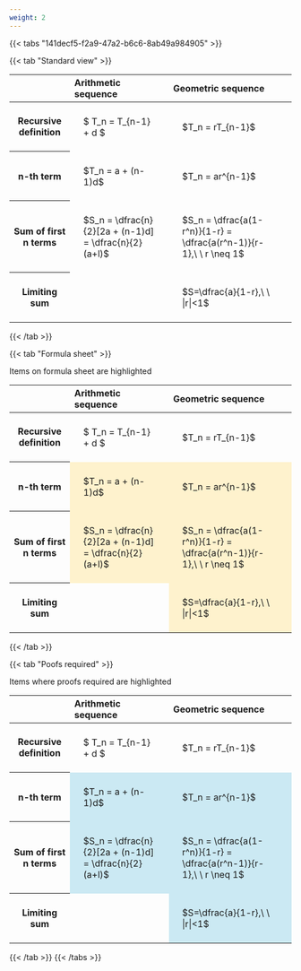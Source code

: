 ```yaml
---
weight: 2
---
```


{{< tabs "141decf5-f2a9-47a2-b6c6-8ab49a984905" >}}

{{< tab "Standard view" >}}

<style type="text/css">
#T_7b5c1 th.col_heading {
  text-align: left;
  font-size: 1em;
}
#T_7b5c1 td {
  text-align: left;
  font-size: 1em;
  padding: 1.5em;
}
</style>
<table id="T_7b5c1">
  <thead>
    <tr>
      <th class="blank level0" >&nbsp;</th>
      <th id="T_7b5c1_level0_col0" class="col_heading level0 col0" >Arithmetic sequence</th>
      <th id="T_7b5c1_level0_col1" class="col_heading level0 col1" >Geometric sequence</th>
    </tr>
  </thead>
  <tbody>
    <tr>
      <th id="T_7b5c1_level0_row0" class="row_heading level0 row0" >Recursive definition</th>
      <td id="T_7b5c1_row0_col0" class="data row0 col0" >$ T_n = T_{n-1} + d $</td>
      <td id="T_7b5c1_row0_col1" class="data row0 col1" >$T_n = rT_{n-1}$</td>
    </tr>
    <tr>
      <th id="T_7b5c1_level0_row1" class="row_heading level0 row1" >n-th term</th>
      <td id="T_7b5c1_row1_col0" class="data row1 col0" >$T_n = a + (n-1)d$</td>
      <td id="T_7b5c1_row1_col1" class="data row1 col1" >$T_n = ar^{n-1}$</td>
    </tr>
    <tr>
      <th id="T_7b5c1_level0_row2" class="row_heading level0 row2" >Sum of first n terms</th>
      <td id="T_7b5c1_row2_col0" class="data row2 col0" >$S_n = \dfrac{n}{2}[2a + (n-1)d] = \dfrac{n}{2}(a+l)$</td>
      <td id="T_7b5c1_row2_col1" class="data row2 col1" >$S_n = \dfrac{a(1-r^n)}{1-r} = \dfrac{a(r^n-1)}{r-1},\ \  r \neq 1$</td>
    </tr>
    <tr>
      <th id="T_7b5c1_level0_row3" class="row_heading level0 row3" >Limiting sum</th>
      <td id="T_7b5c1_row3_col0" class="data row3 col0" ></td>
      <td id="T_7b5c1_row3_col1" class="data row3 col1" >$S=\dfrac{a}{1-r},\ \ |r|<1$</td>
    </tr>
  </tbody>
</table>
{{< /tab >}}

{{< tab "Formula sheet" >}}

Items on formula sheet are highlighted 
<br>
<style type="text/css">
#T_a0e74 th.col_heading {
  text-align: left;
  font-size: 1em;
}
#T_a0e74 td {
  text-align: left;
  font-size: 1em;
  padding: 1.5em;
}
#T_a0e74_row0_col0, #T_a0e74_row0_col1, #T_a0e74_row3_col0 {
  background-color: rgba(0,0,0,0);
}
#T_a0e74_row1_col0, #T_a0e74_row1_col1, #T_a0e74_row2_col0, #T_a0e74_row2_col1, #T_a0e74_row3_col1 {
  background-color: rgba(255,194,10, 0.2);
}
</style>
<table id="T_a0e74">
  <thead>
    <tr>
      <th class="blank level0" >&nbsp;</th>
      <th id="T_a0e74_level0_col0" class="col_heading level0 col0" >Arithmetic sequence</th>
      <th id="T_a0e74_level0_col1" class="col_heading level0 col1" >Geometric sequence</th>
    </tr>
  </thead>
  <tbody>
    <tr>
      <th id="T_a0e74_level0_row0" class="row_heading level0 row0" >Recursive definition</th>
      <td id="T_a0e74_row0_col0" class="data row0 col0" >$ T_n = T_{n-1} + d $</td>
      <td id="T_a0e74_row0_col1" class="data row0 col1" >$T_n = rT_{n-1}$</td>
    </tr>
    <tr>
      <th id="T_a0e74_level0_row1" class="row_heading level0 row1" >n-th term</th>
      <td id="T_a0e74_row1_col0" class="data row1 col0" >$T_n = a + (n-1)d$</td>
      <td id="T_a0e74_row1_col1" class="data row1 col1" >$T_n = ar^{n-1}$</td>
    </tr>
    <tr>
      <th id="T_a0e74_level0_row2" class="row_heading level0 row2" >Sum of first n terms</th>
      <td id="T_a0e74_row2_col0" class="data row2 col0" >$S_n = \dfrac{n}{2}[2a + (n-1)d] = \dfrac{n}{2}(a+l)$</td>
      <td id="T_a0e74_row2_col1" class="data row2 col1" >$S_n = \dfrac{a(1-r^n)}{1-r} = \dfrac{a(r^n-1)}{r-1},\ \  r \neq 1$</td>
    </tr>
    <tr>
      <th id="T_a0e74_level0_row3" class="row_heading level0 row3" >Limiting sum</th>
      <td id="T_a0e74_row3_col0" class="data row3 col0" ></td>
      <td id="T_a0e74_row3_col1" class="data row3 col1" >$S=\dfrac{a}{1-r},\ \ |r|<1$</td>
    </tr>
  </tbody>
</table>
{{< /tab >}}

{{< tab "Poofs required" >}}

Items where proofs required are highlighted 
<br>
<style type="text/css">
#T_be8cd th.col_heading {
  text-align: left;
  font-size: 1em;
}
#T_be8cd td {
  text-align: left;
  font-size: 1em;
  padding: 1.5em;
}
#T_be8cd_row0_col0, #T_be8cd_row0_col1, #T_be8cd_row3_col0 {
  background-color: rgba(0,0,0,0);
}
#T_be8cd_row1_col0, #T_be8cd_row1_col1, #T_be8cd_row2_col0, #T_be8cd_row2_col1, #T_be8cd_row3_col1 {
  background-color: rgba(0,150,200, 0.2);
}
</style>
<table id="T_be8cd">
  <thead>
    <tr>
      <th class="blank level0" >&nbsp;</th>
      <th id="T_be8cd_level0_col0" class="col_heading level0 col0" >Arithmetic sequence</th>
      <th id="T_be8cd_level0_col1" class="col_heading level0 col1" >Geometric sequence</th>
    </tr>
  </thead>
  <tbody>
    <tr>
      <th id="T_be8cd_level0_row0" class="row_heading level0 row0" >Recursive definition</th>
      <td id="T_be8cd_row0_col0" class="data row0 col0" >$ T_n = T_{n-1} + d $</td>
      <td id="T_be8cd_row0_col1" class="data row0 col1" >$T_n = rT_{n-1}$</td>
    </tr>
    <tr>
      <th id="T_be8cd_level0_row1" class="row_heading level0 row1" >n-th term</th>
      <td id="T_be8cd_row1_col0" class="data row1 col0" >$T_n = a + (n-1)d$</td>
      <td id="T_be8cd_row1_col1" class="data row1 col1" >$T_n = ar^{n-1}$</td>
    </tr>
    <tr>
      <th id="T_be8cd_level0_row2" class="row_heading level0 row2" >Sum of first n terms</th>
      <td id="T_be8cd_row2_col0" class="data row2 col0" >$S_n = \dfrac{n}{2}[2a + (n-1)d] = \dfrac{n}{2}(a+l)$</td>
      <td id="T_be8cd_row2_col1" class="data row2 col1" >$S_n = \dfrac{a(1-r^n)}{1-r} = \dfrac{a(r^n-1)}{r-1},\ \  r \neq 1$</td>
    </tr>
    <tr>
      <th id="T_be8cd_level0_row3" class="row_heading level0 row3" >Limiting sum</th>
      <td id="T_be8cd_row3_col0" class="data row3 col0" ></td>
      <td id="T_be8cd_row3_col1" class="data row3 col1" >$S=\dfrac{a}{1-r},\ \ |r|<1$</td>
    </tr>
  </tbody>
</table>
{{< /tab >}}
{{< /tabs >}}